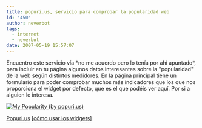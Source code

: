 ```yaml
---
title: popuri.us, servicio para comprobar la popularidad web
id: '450'
author: neverbot
tags:
  - internet
  - neverbot
date: 2007-05-19 15:57:07
---
```


Encuentro este servicio vía \*no me acuerdo pero lo tenía por ahí apuntado\*, para incluir en tu página algunos datos interesantes sobre la "popularidad" de la web según distintos medidores. En la página principal tiene un formulario para poder comprobar muchos más indicadores que los que nos proporciona el widget por defecto, que es el que podéis ver aquí. Por si a alguien le interesa.

[![My Popularity (by popuri.us)](http://popuri.us/widgets/?type=light)](http://popuri.us)

[Popuri.us](http://popuri.us/) \[[cómo usar los widgets](http://popuri.us/widgets.aspx)\]
